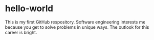 # hello-world
This is my first GitHub respository. 
Software engineering interests me because you get to solve problems in unique ways. The outlook for this career is bright. 

